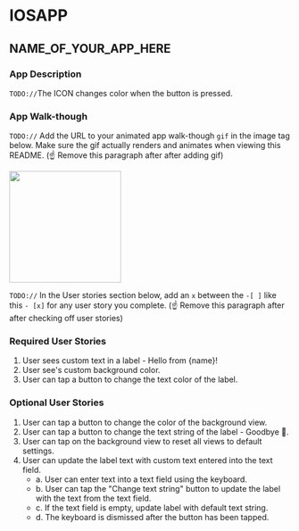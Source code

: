# IOSAPP

## NAME_OF_YOUR_APP_HERE

### App Description
`TODO://`The ICON changes color when the button is pressed. 

### App Walk-though
`TODO://` Add the URL to your animated app walk-though `gif` in the image tag below. Make sure the gif actually renders and animates when viewing this README. (☝️ Remove this paragraph after after adding gif)

<img src="YOUR_GIF_URL_HERE" width=200><br>

`TODO://` In the User stories section below, add an `x` between the `-[ ]` like this `- [x]` for any user story you complete. (☝️ Remove this paragraph after after checking off user stories)

### Required User Stories
1. User sees custom text in a label - Hello from {name}!
2. User see's custom background color.
3. User can tap a button to change the text color of the label.

### Optional User Stories
1. User can tap a button to change the color of the background view.
2. User can tap a button to change the text string of the label - Goodbye 👋.
3. User can tap on the background view to reset all views to default settings.
4. User can update the label text with custom text entered into the text field.
   - a. User can enter text into a text field using the keyboard.
   - b. User can tap the "Change text string" button to update the label with the text from the text field.
   - c. If the text field is empty, update label with default text string.
   - d. The keyboard is dismissed after the button has been tapped.
